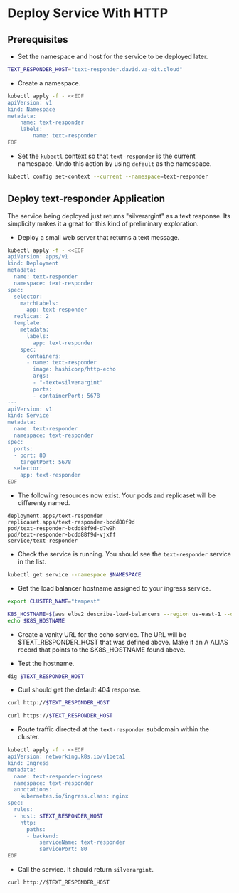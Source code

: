 # Deploy Service With HTTP

## Prerequisites

* Set the namespace and host for the service to be deployed later.

```bash
TEXT_RESPONDER_HOST="text-responder.david.va-oit.cloud"
```

* Create a namespace.

```bash
kubectl apply -f - <<EOF
apiVersion: v1
kind: Namespace
metadata:
    name: text-responder
    labels:
        name: text-responder
EOF
```

* Set the `kubectl` context so that `text-responder` is the current namespace. Undo this action by using `default` as the namespace.

```bash
kubectl config set-context --current --namespace=text-responder
```

## Deploy text-responder Application

The service being deployed just returns "silverargint" as a text response. Its simplicity makes it a great for this kind of preliminary exploration.

* Deploy a small web server that returns a text message. 

```bash
kubectl apply -f - <<EOF
apiVersion: apps/v1
kind: Deployment
metadata:
  name: text-responder
  namespace: text-responder
spec:
  selector:
    matchLabels:
      app: text-responder
  replicas: 2
  template:
    metadata:
      labels:
        app: text-responder
    spec:
      containers:
      - name: text-responder
        image: hashicorp/http-echo
        args:
        - "-text=silverargint"
        ports:
        - containerPort: 5678
---
apiVersion: v1
kind: Service
metadata:
  name: text-responder
  namespace: text-responder
spec:
  ports:
  - port: 80
    targetPort: 5678
  selector:
    app: text-responder
EOF
```

* The following resources now exist. Your pods and replicaset will be differenty named.

```
deployment.apps/text-responder
replicaset.apps/text-responder-bcdd88f9d
pod/text-responder-bcdd88f9d-d7w9h
pod/text-responder-bcdd88f9d-vjxff
service/text-responder
```

* Check the service is running. You should see the `text-responder` service in the list.

```bash
kubectl get service --namespace $NAMESPACE
```

* Get the load balancer hostname assigned to your ingress service.

```bash
export CLUSTER_NAME="tempest"

K8S_HOSTNAME=$(aws elbv2 describe-load-balancers --region us-east-1 --query "LoadBalancers[?LoadBalancerName==\`$CLUSTER_NAME-nlb\`].DNSName" --output text)
echo $K8S_HOSTNAME
```

* Create a vanity URL for the echo service. The URL will be $TEXT_RESPONDER_HOST that was defined above. Make it an A ALIAS record that points to the $K8S_HOSTNAME found above.

* Test the hostname.

```bash
dig $TEXT_RESPONDER_HOST
```

* Curl should get the default 404 response.

```bash
curl http://$TEXT_RESPONDER_HOST
```

```bash
curl https://$TEXT_RESPONDER_HOST
```

* Route traffic directed at the `text-responder` subdomain within the cluster.

```bash
kubectl apply -f - <<EOF
apiVersion: networking.k8s.io/v1beta1
kind: Ingress
metadata:
  name: text-responder-ingress
  namespace: text-responder
  annotations:
    kubernetes.io/ingress.class: nginx
spec:
  rules:
  - host: $TEXT_RESPONDER_HOST
    http:
      paths:
      - backend:
          serviceName: text-responder
          servicePort: 80
EOF
```

* Call the service. It should return `silverargint`.

```
curl http://$TEXT_RESPONDER_HOST
```
